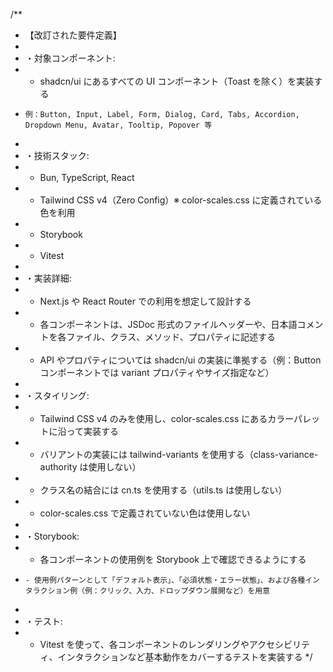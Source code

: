 /**
 * 【改訂された要件定義】
 *
 * ・対象コンポーネント:
 *   - shadcn/ui にあるすべての UI コンポーネント（Toast を除く）を実装する
 *     例：Button, Input, Label, Form, Dialog, Card, Tabs, Accordion, Dropdown Menu, Avatar, Tooltip, Popover 等
 *
 * ・技術スタック:
 *   - Bun, TypeScript, React
 *   - Tailwind CSS v4（Zero Config）※ color-scales.css に定義されている色を利用
 *   - Storybook
 *   - Vitest
 *
 * ・実装詳細:
 *   - Next.js や React Router での利用を想定して設計する
 *   - 各コンポーネントは、JSDoc 形式のファイルヘッダーや、日本語コメントを各ファイル、クラス、メソッド、プロパティに記述する
 *   - API やプロパティについては shadcn/ui の実装に準拠する（例：Button コンポーネントでは variant プロパティやサイズ指定など）
 *
 * ・スタイリング:
 *   - Tailwind CSS v4 のみを使用し、color-scales.css にあるカラーパレットに沿って実装する
 *   - バリアントの実装には tailwind-variants を使用する（class-variance-authority は使用しない）
 *   - クラス名の結合には cn.ts を使用する（utils.ts は使用しない）
 *   - color-scales.css で定義されていない色は使用しない
 *
 * ・Storybook:
 *   - 各コンポーネントの使用例を Storybook 上で確認できるようにする
 *     - 使用例パターンとして「デフォルト表示」、「必須状態・エラー状態」、および各種インタラクション例（例：クリック、入力、ドロップダウン展開など）を用意
 *
 * ・テスト:
 *   - Vitest を使って、各コンポーネントのレンダリングやアクセシビリティ、インタラクションなど基本動作をカバーするテストを実装する
 */